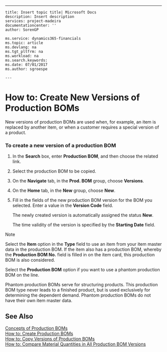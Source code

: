 ---
    title: Insert topic title| Microsoft Docs
    description: Insert description
    services: project-madeira
    documentationcenter: ''
    author: SorenGP

    ms.service: dynamics365-financials
    ms.topic: article
    ms.devlang: na
    ms.tgt_pltfrm: na
    ms.workload: na
    ms.search.keywords:
    ms.date: 07/01/2017
    ms.author: sgroespe

    ---
# How to: Create New Versions of Production BOMs
New versions of production BOMs are used when, for example, an item is replaced by another item, or when a customer requires a special version of a product.  
  
### To create a new version of a production BOM  
  
1.  In the **Search** box, enter **Production BOM**, and then choose the related link.  
  
2.  Select the production BOM to be copied.  
  
3.  On the **Navigate** tab, in the **Prod. BOM** group, choose **Versions**.  
  
4.  On the **Home** tab, in the **New** group, choose **New**.  
  
5.  Fill in the fields of the new production BOM version for the BOM you selected. Enter a value in the **Version Code** field.  
  
     The newly created version is automatically assigned the status **New**.  
  
     The time validity of the version is specified by the **Starting Date** field.  
  
> [!NOTE]  
>  Select the **Item** option in the **Type** field to use an item from your item master data in the production BOM. If the item also has a production BOM, whereby the **Production BOM No.** field is filled in on the item card, this production BOM is also considered.  
>   
>  Select the **Production BOM** option if you want to use a phantom production BOM on the line.  
>   
>  Phantom production BOMs serve for structuring products. This production BOM type never leads to a finished product, but is used exclusively for determining the dependent demand. Phantom production BOMs do not have their own item master data.  
  
## See Also  
 [Concepts of Production BOMs](../concepts-of-production-boms.md)   
 [How to: Create Production BOMs](../how-to-create-production-boms.md)   
 [How to: Copy Versions of Production BOMs](../how-to-copy-versions-of-production-boms.md)   
 [How to: Compare Material Quantities in All Production BOM Versions](../how-to-compare-material-quantities-in-all-production-bom-versions.md)